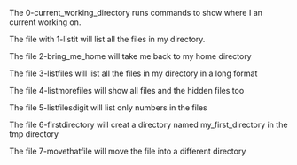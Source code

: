 The 0-current_working_directory runs commands to show where I an current working
on.

The file with 1-listit will list all the files in my directory.

The file 2-bring_me_home will take me back to my home directory

The file 3-listfiles will list all the files in my directory in a long format

The file 4-listmorefiles will show all files and the hidden files too

The file 5-listfilesdigit will list only numbers in the files

The file 6-firstdirectory will creat a directory named my_first_directory in the tmp directory

The file 7-movethatfile will move the file into a different directory 
